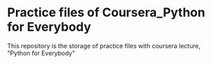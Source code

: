 # Practice files of Coursera_Python for Everybody
This repository is the storage of practice files with coursera lecture, "Python for Everybody"
